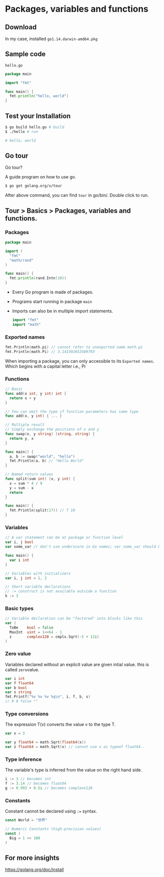 # Packages, variables and functions

## Download

In my case, installed `go1.14.darwin-amd64.pkg`

## Sample code

`hello.go`

```go
package main

import "fmt"

func main() {
  fmt.println("hello, world")
}
```

## Test your Installation

```bash
$ go build hello.go # build
$ ./hello # run

# hello, world
```

## Go tour

Go tour?

A guide program on how to use go.

```bash
$ go get golang.org/x/tour
```

After above command, you can find `tour` in go/bin/.
Double click to run.

## Tour > Basics > Packages, variables and functions.

### Packages

```go
package main

import (
  "fmt"
  "math/rand"
)

func main() {
  fmt.println(rand.Intn(10))
}
```

- Every Go program is made of packages.
- Programs start running in package `main`
- Imports can also be in multiple import statements.

  ```go
  import "fmt"
  import "math"
  ```

### Exported names

```go
fmt.Println(math.pi) // cannot refer to unexported name math.pi
fmt.Println(math.Pi) // 3.141592653589793
```

When importing a package, you can only accessible to its `Exported names`. Which begins with a capital letter i.e., Pi

### Functions

```go
// Basic
func add(x int, y int) int {
  return x + y
}

// You can omit the type if function parameters has same type
func add(x, y int) { ... }

// Multiple result
// Simply exchange the positions of x and y
func swap(x, y string) (string, string) {
  return y, x
}

func main() {
  a, b := swap("world", "hello")
  fmt.Println(a, b) // "Hello World"
}

// Named return values
func split(sum int) (x, y int) {
  x = sum * 4 / 9
  y = sum - x
  return
}

func main() {
  fmt.Println(split(17)) // 7 10
}
```

### Variables

```go
// A var statement can be at package or function level
var i, j bool
var some_var // don't use underscore in Go names; var some_var should be someVar

func main() {
  var i int
}

// Variables with initializers
var i, j int = 1, 2

// Short variable declarations
// := construct is not available outside a function
k := 3
```

### Basic types

```go
// Variable declaration can be "factored" into blocks like this
var (
  ToBe    bool = false
  MaxInt  uint = 1<<64 - 1
  z       complex128 = cmplx.Sqrt(-5 + 12i)
)
```

### Zero value

Variables declared without an explicit value are given intial value. this is called `zero`value.

```go
var i int
var f float64
var b bool
var s string
fmt.Printf("%v %v %v %q\n", i, f, b, s)
// 0 0 false ""
```

### Type conversions

The expression T(v) converts the value v to the type T.

```go
var x = 3

var y float64 = math.Sqrt(float64(x))
var z float64 = math.Sqrt(x) // cannot use x as typeof float64..
```

### Type inference

The variable's type is inferred from the value on the right hand side.

```go
i := 3 // becomes int
f := 3.14 // becomes float64
g := 0.993 + 0.5i // becomes complexx128
```

### Constants

Constant cannot be declared using `:=` syntax.

```go
const World = "世界"

// Numeric Constants (high-precision values)
const (
  Big = 1 << 100
)
```

## For more insights

https://golang.org/doc/install
